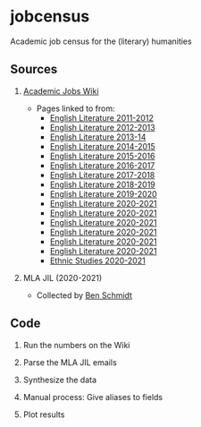 # jobcensus
Academic job census for the (literary) humanities

## Sources

1. [Academic Jobs Wiki](https://academicjobs.wikia.org/)
    * Pages linked to from:
        * [English Literature 2011-2012](https://academicjobs.wikia.org/wiki/English_Literature_2011-2012)
        * [English Literature 2012-2013](https://academicjobs.wikia.org/wiki/English_Literature_2012-2013)
        * [English Literature 2013-14](https://academicjobs.wikia.org/wiki/English_Literature_2013-14)
        * [English Literature 2014-2015](https://academicjobs.wikia.org/wiki/English_Literature_2014-2015)
        * [English Literature 2015-2016](https://academicjobs.wikia.org/wiki/English_Literature_2015-2016)
        * [English Literature 2016-2017](https://academicjobs.wikia.org/wiki/English_Literature_2016-2017)
        * [English Literature 2017-2018](https://academicjobs.wikia.org/wiki/English_Literature_2017-2018)
        * [English Literature 2018-2019](https://academicjobs.wikia.org/wiki/English_Literature_2018-2019)
        * [English Literature 2019-2020](https://academicjobs.wikia.org/wiki/English_Literature_2019-2020)
        * [English Literature 2020-2021](https://academicjobs.wikia.org/wiki/English_Literature_2020-2021)
        * [English Literature 2020-2021](https://academicjobs.wikia.org/wiki/English_Literature_2020-2021)
        * [English Literature 2020-2021](https://academicjobs.wikia.org/wiki/English_Literature_2020-2021)
        * [English Literature 2020-2021](https://academicjobs.wikia.org/wiki/English_Literature_2020-2021)
        * [English Literature 2020-2021](https://academicjobs.wikia.org/wiki/English_Literature_2020-2021)
        * [English Literature 2020-2021](https://academicjobs.wikia.org/wiki/English_Literature_2020-2021)
        * [Ethnic Studies 2020-2021](https://academicjobs.wikia.org/wiki/Ethnic_Studies_2020-2021)

2. MLA JIL (2020-2021)
    * Collected by [Ben Schmidt](https://github.com/bmschmidt)

## Code

1. Run the numbers on the Wiki

2. Parse the MLA JIL emails

3. Synthesize the data

4. Manual process: Give aliases to fields

5. Plot results
